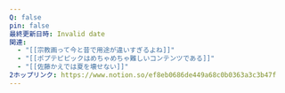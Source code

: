 ```yaml
---
Q: false
pin: false
最終更新日時: Invalid date
関連:
  - "[[宗教画って今と昔で用途が違いすぎるよね]]"
  - "[[ポプテピピックはめちゃめちゃ難しいコンテンツである]]"
  - "[[佐藤かえでは夏を壊せない]]"
2ホップリンク: https://www.notion.so/ef8eb0686de449a68c0b0363a3c3b47f
---
```


